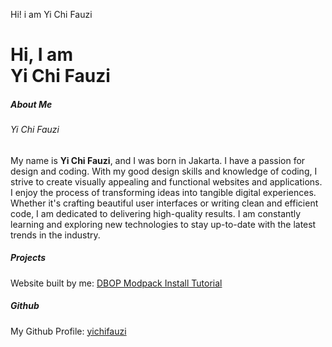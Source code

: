 Hi! i am Yi Chi Fauzi           

**Hi, I am  
Yi Chi Fauzi**
===========================

##### About Me

###### Yi Chi Fauzi

My name is **Yi Chi Fauzi**, and I was born in Jakarta. I have a passion for design and coding. With my good design skills and knowledge of coding, I strive to create visually appealing and functional websites and applications. I enjoy the process of transforming ideas into tangible digital experiences. Whether it's crafting beautiful user interfaces or writing clean and efficient code, I am dedicated to delivering high-quality results. I am constantly learning and exploring new technologies to stay up-to-date with the latest trends in the industry.

##### Projects

Website built by me: [DBOP Modpack Install Tutorial](https://yichifauzi.github.io/modpackinstalltutorial/)

##### Github

My Github Profile: [yichifauzi](https://github.com/yichifauzi)
